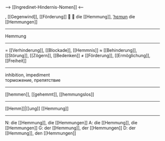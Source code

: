 --> [[Ingredinet-Hindernis-Nomen]] <--

, [[Gegenwind]], [[Förderung]]
🛑 🔴 die [[Hemmung]], [ˈhɛmʊŋ](https://youglish.com/pronounce/Hemmung/german)
die [[Hemmungen]]

---
Hemmung

---
= [[Verhinderung]], [[Blockade]], [[Hemmnis]]
≈ [[Behinderung]], [[Störung]], [[Zögern]], [[Bedenken]]
≠ [[Förderung]], [[Ermöglichung]], [[Freiheit]]

---
inhibition, impediment  
торможение, препятствие

---
[[hemmen]], [[gehemmt]], [[hemmungslos]]

---
[[Hemm]]|[[ung]]
[[Hemmung]]


---
N: die [[Hemmung]], die [[Hemmungen]]
A: die [[Hemmung]], die [[Hemmungen]]
G: der [[Hemmung]], der [[Hemmungen]]
D: der [[Hemmung]], den [[Hemmungen]]
